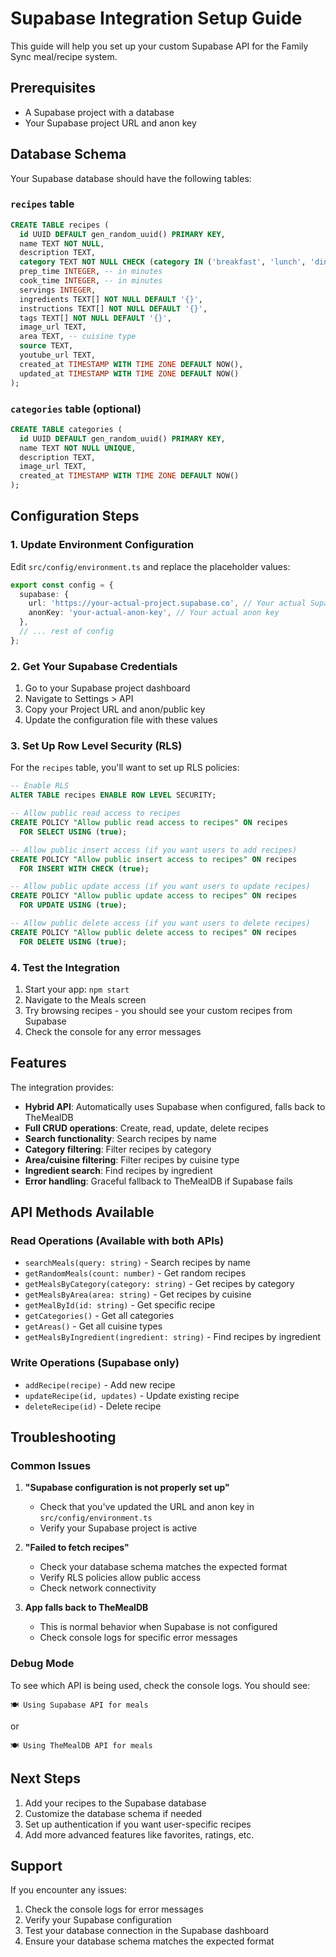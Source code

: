 # Supabase Integration Setup Guide

This guide will help you set up your custom Supabase API for the Family Sync meal/recipe system.

## Prerequisites

- A Supabase project with a database
- Your Supabase project URL and anon key

## Database Schema

Your Supabase database should have the following tables:

### `recipes` table
```sql
CREATE TABLE recipes (
  id UUID DEFAULT gen_random_uuid() PRIMARY KEY,
  name TEXT NOT NULL,
  description TEXT,
  category TEXT NOT NULL CHECK (category IN ('breakfast', 'lunch', 'dinner', 'snack')),
  prep_time INTEGER, -- in minutes
  cook_time INTEGER, -- in minutes
  servings INTEGER,
  ingredients TEXT[] NOT NULL DEFAULT '{}',
  instructions TEXT[] NOT NULL DEFAULT '{}',
  tags TEXT[] NOT NULL DEFAULT '{}',
  image_url TEXT,
  area TEXT, -- cuisine type
  source TEXT,
  youtube_url TEXT,
  created_at TIMESTAMP WITH TIME ZONE DEFAULT NOW(),
  updated_at TIMESTAMP WITH TIME ZONE DEFAULT NOW()
);
```

### `categories` table (optional)
```sql
CREATE TABLE categories (
  id UUID DEFAULT gen_random_uuid() PRIMARY KEY,
  name TEXT NOT NULL UNIQUE,
  description TEXT,
  image_url TEXT,
  created_at TIMESTAMP WITH TIME ZONE DEFAULT NOW()
);
```

## Configuration Steps

### 1. Update Environment Configuration

Edit `src/config/environment.ts` and replace the placeholder values:

```typescript
export const config = {
  supabase: {
    url: 'https://your-actual-project.supabase.co', // Your actual Supabase URL
    anonKey: 'your-actual-anon-key', // Your actual anon key
  },
  // ... rest of config
};
```

### 2. Get Your Supabase Credentials

1. Go to your Supabase project dashboard
2. Navigate to Settings > API
3. Copy your Project URL and anon/public key
4. Update the configuration file with these values

### 3. Set Up Row Level Security (RLS)

For the `recipes` table, you'll want to set up RLS policies:

```sql
-- Enable RLS
ALTER TABLE recipes ENABLE ROW LEVEL SECURITY;

-- Allow public read access to recipes
CREATE POLICY "Allow public read access to recipes" ON recipes
  FOR SELECT USING (true);

-- Allow public insert access (if you want users to add recipes)
CREATE POLICY "Allow public insert access to recipes" ON recipes
  FOR INSERT WITH CHECK (true);

-- Allow public update access (if you want users to update recipes)
CREATE POLICY "Allow public update access to recipes" ON recipes
  FOR UPDATE USING (true);

-- Allow public delete access (if you want users to delete recipes)
CREATE POLICY "Allow public delete access to recipes" ON recipes
  FOR DELETE USING (true);
```

### 4. Test the Integration

1. Start your app: `npm start`
2. Navigate to the Meals screen
3. Try browsing recipes - you should see your custom recipes from Supabase
4. Check the console for any error messages

## Features

The integration provides:

- **Hybrid API**: Automatically uses Supabase when configured, falls back to TheMealDB
- **Full CRUD operations**: Create, read, update, delete recipes
- **Search functionality**: Search recipes by name
- **Category filtering**: Filter recipes by category
- **Area/cuisine filtering**: Filter recipes by cuisine type
- **Ingredient search**: Find recipes by ingredient
- **Error handling**: Graceful fallback to TheMealDB if Supabase fails

## API Methods Available

### Read Operations (Available with both APIs)
- `searchMeals(query: string)` - Search recipes by name
- `getRandomMeals(count: number)` - Get random recipes
- `getMealsByCategory(category: string)` - Get recipes by category
- `getMealsByArea(area: string)` - Get recipes by cuisine
- `getMealById(id: string)` - Get specific recipe
- `getCategories()` - Get all categories
- `getAreas()` - Get all cuisine types
- `getMealsByIngredient(ingredient: string)` - Find recipes by ingredient

### Write Operations (Supabase only)
- `addRecipe(recipe)` - Add new recipe
- `updateRecipe(id, updates)` - Update existing recipe
- `deleteRecipe(id)` - Delete recipe

## Troubleshooting

### Common Issues

1. **"Supabase configuration is not properly set up"**
   - Check that you've updated the URL and anon key in `src/config/environment.ts`
   - Verify your Supabase project is active

2. **"Failed to fetch recipes"**
   - Check your database schema matches the expected format
   - Verify RLS policies allow public access
   - Check network connectivity

3. **App falls back to TheMealDB**
   - This is normal behavior when Supabase is not configured
   - Check console logs for specific error messages

### Debug Mode

To see which API is being used, check the console logs. You should see:
```
🍽️ Using Supabase API for meals
```
or
```
🍽️ Using TheMealDB API for meals
```

## Next Steps

1. Add your recipes to the Supabase database
2. Customize the database schema if needed
3. Set up authentication if you want user-specific recipes
4. Add more advanced features like favorites, ratings, etc.

## Support

If you encounter any issues:
1. Check the console logs for error messages
2. Verify your Supabase configuration
3. Test your database connection in the Supabase dashboard
4. Ensure your database schema matches the expected format

